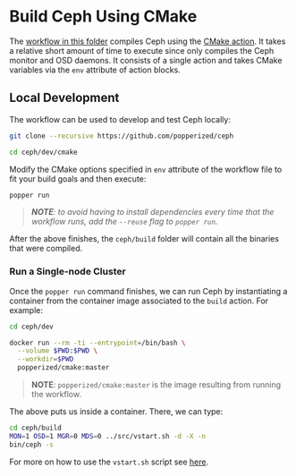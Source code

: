 # Build Ceph Using CMake

The [workflow in this folder](./main.workflow) compiles Ceph using the 
[CMake action][cmake]. It takes a relative short amount of time to 
execute since only compiles the Ceph monitor and OSD daemons. It 
consists of a single action and takes CMake variables via the `env` 
attribute of action blocks.

## Local Development

The workflow can be used to develop and test Ceph locally:

```bash
git clone --recursive https://github.com/popperized/ceph

cd ceph/dev/cmake
```

Modify the CMake options specified in `env` attribute of the workflow 
file to fit your build goals and then execute:

```bash
popper run
```

> _**NOTE**: to avoid having to install dependencies every time that 
> the workflow runs, add the `--reuse` flag to `popper run`._

After the above finishes, the `ceph/build` folder will contain all the 
binaries that were compiled.

### Run a Single-node Cluster

Once the `popper run` command finishes, we can run Ceph by 
instantiating a container from the container image associated to the 
`build` action. For example:

```bash
cd ceph/dev

docker run --rm -ti --entrypoint=/bin/bash \
  --volume $PWD:$PWD \
  --workdir=$PWD
  popperized/cmake:master
```

> **NOTE**: `popperized/cmake:master` is the image resulting from 
> running the workflow.

The above puts us inside a container. There, we can type:

```bash
cd ceph/build
MON=1 OSD=1 MGR=0 MDS=0 ../src/vstart.sh -d -X -n
bin/ceph -s
```

For more on how to use the `vstart.sh` script see [here][quickguide].

[liststxt]: https://github.com/ceph/ceph/blob/master/CMakeLists.txt
[quickguide]: http://docs.ceph.com/docs/mimic/dev/quick_guide/
[cmake]: https://github.com/popperized/cmake
